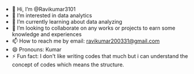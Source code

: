 - 👋 Hi, I’m @Ravikumar3101
- 👀 I’m interested in data analytics 
- 🌱 I’m currently learning about data analyzing 
- 💞️ I’m looking to collaborate on any works or projects to earn some knowledge and experiences 
- 📫 How to reach me by email: ravikumar200331@gmail.com
- 😄 Pronouns: Kumar
- ⚡ Fun fact: I don't like writing codes that much but i can understand the concept of codes which means the structure.

<!---
Ravikumar3101/Ravikumar3101 is a ✨ special ✨ repository because its `README.md` (this file) appears on your GitHub profile.
You can click the Preview link to take a look at your changes.
--->
